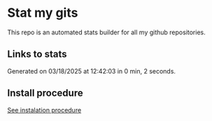 # Stat my gits

This repo is an automated stats builder for all my github repositories.

## Links to stats


Generated on 03/18/2025 at 12:42:03 in 0 min, 2 seconds.

## Install procedure

[See instalation procedure](./src/install.md)
